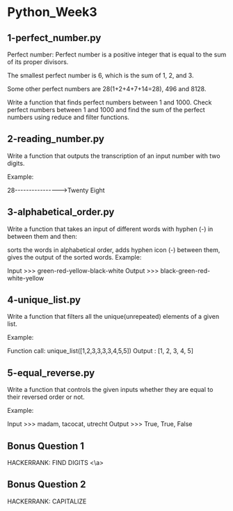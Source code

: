 # Python_Week3

## 1-perfect_number.py
Perfect number: Perfect number is a positive integer that is equal to the sum of its proper divisors.

The smallest perfect number is 6, which is the sum of 1, 2, and 3.

Some other perfect numbers are 28(1+2+4+7+14=28), 496 and 8128.

Write a function that finds perfect numbers between 1 and 1000. Check perfect numbers between 1 and 1000 and find the sum of the perfect numbers using reduce and filter functions.

## 2-reading_number.py
Write a function that outputs the transcription of an input number with two digits.

Example:

28---------------->Twenty Eight

## 3-alphabetical_order.py
Write a function that takes an input of different words with hyphen (-) in between them and then:

sorts the words in alphabetical order,
adds hyphen icon (-) between them,
gives the output of the sorted words.
Example:

Input  >>> green-red-yellow-black-white
Output >>> black-green-red-white-yellow 

## 4-unique_list.py
Write a function that filters all the unique(unrepeated) elements of a given list.

Example:

Function call: unique_list([1,2,3,3,3,3,4,5,5])
Output       : [1, 2, 3, 4, 5]

## 5-equal_reverse.py
Write a function that controls the given inputs whether they are equal to their reversed order or not.

Example:

Input  >>> madam, tacocat, utrecht 
Output >>> True, True, False

## Bonus Question 1
<a link= "https://www.hackerrank.com/challenges/find-digits/problem"> HACKERRANK: FIND DIGITS <\a>

## Bonus Question 2
HACKERRANK: CAPITALIZE
